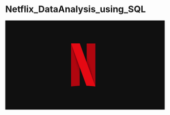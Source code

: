# Netflix_DataAnalysis_using_SQL

![Netflix Logo](https://github.com/NimmaturiSwapnika/Netflix_DataAnalysis_using_SQL/blob/main/Netflix_logo.jpg)
